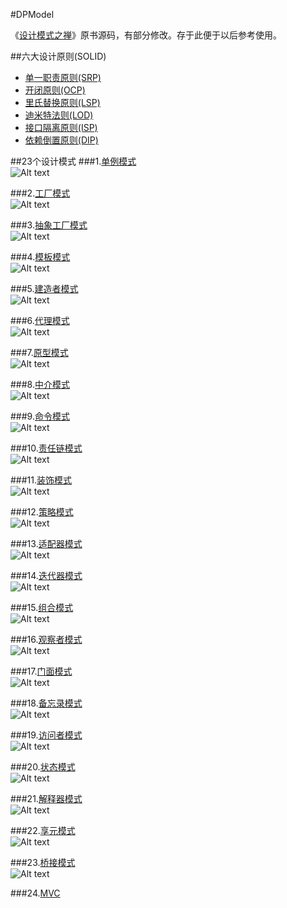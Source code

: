#DPModel  

《[设计模式之禅](http://book.douban.com/subject/4260618/)》原书源码，有部分修改。存于此便于以后参考使用。

##六大设计原则(SOLID)
 * [单一职责原则(SRP)](https://github.com/nivance/DPModel/tree/master/src/dp/com/company/srp)
 * [开闭原则(OCP)](https://github.com/nivance/DPModel/tree/master/src/dp/com/company/ocp)
 * [里氏替换原则(LSP)](https://github.com/nivance/DPModel/tree/master/src/dp/com/company/lsp)
 * [迪米特法则(LOD)](https://github.com/nivance/DPModel/tree/master/src/dp/com/company/lod)
 * [接口隔离原则(ISP)](https://github.com/nivance/DPModel/tree/master/src/dp/com/company/isp)
 * [依赖倒置原则(DIP)](https://github.com/nivance/DPModel/tree/master/src/dp/com/company/dip)  


##23个设计模式
###1.[单例模式](https://github.com/nivance/DPModel/tree/master/src/dp/com/company/singleton)  
![Alt text](src/dp/com/company/singleton/singleton.gif "单例模式")

###2.[工厂模式](https://github.com/nivance/DPModel/tree/master/src/dp/com/company/factorys)  
![Alt text](src/dp/com/company/factorys/factorys.jpg "工厂模式类图")

###3.[抽象工厂模式](https://github.com/nivance/DPModel/tree/master/src/dp/com/company/factorya)   
![Alt text](src/dp/com/company/factorya/factorya.jpg "抽象工厂模式类图")

###4.[模板模式](https://github.com/nivance/DPModel/tree/master/src/dp/com/company/template_method)  
![Alt text](src/dp/com/company/template_method/template.jpg "模板模式类图")

###5.[建造者模式](https://github.com/nivance/DPModel/tree/master/src/dp/com/company/builder)  
![Alt text](src/dp/com/company/builder/builder.jpg "建造者模式类图")

###6.[代理模式](https://github.com/nivance/DPModel/tree/master/src/dp/com/company/proxy)  
![Alt text](src/dp/com/company/proxy/proxy.jpg "代理模式类图")

###7.[原型模式](https://github.com/nivance/DPModel/tree/master/src/dp/com/company/prototype)  
![Alt text](src/dp/com/company/prototype/prototype.gif "原型模式类图")

###8.[中介模式](https://github.com/nivance/DPModel/tree/master/src/dp/com/company/mediator)  
![Alt text](src/dp/com/company/mediator/mediator.jpg "中介模式类图")

###9.[命令模式](https://github.com/nivance/DPModel/tree/master/src/dp/com/company/command)  
![Alt text](src/dp/com/company/command/command.jpg "命令模式类图")

###10.[责任链模式](https://github.com/nivance/DPModel/tree/master/src/dp/com/company/chain_of_responsibility)  
![Alt text](src/dp/com/company/chain_of_responsibility/chainofresponsibility.jpg "责任链模式类图")

###11.[装饰模式](https://github.com/nivance/DPModel/tree/master/src/dp/com/company/decorator)  
![Alt text](src/dp/com/company/decorator/decorator.jpg "装饰模式类图")

###12.[策略模式](https://github.com/nivance/DPModel/tree/master/src/dp/com/company/strategy)  
![Alt text](src/dp/com/company/strategy/strategy.jpg "策略模式类图")

###13.[适配器模式](https://github.com/nivance/DPModel/tree/master/src/dp/com/company/adapter)  
![Alt text](src/dp/com/company/adapter/adapter.jpg "适配器模式类图")

###14.[迭代器模式](https://github.com/nivance/DPModel/tree/master/src/dp/com/company/iterator)  
![Alt text](src/dp/com/company/iterator/iterator.jpg "迭代器模式类图")

###15.[组合模式](https://github.com/nivance/DPModel/tree/master/src/dp/com/company/composite)  
![Alt text](src/dp/com/company/composite/composite.jpg "组合模式类图")

###16.[观察者模式](https://github.com/nivance/DPModel/tree/master/src/dp/com/company/observer)  
![Alt text](src/dp/com/company/observer/observer.jpg "观察者模式类图")

###17.[门面模式](https://github.com/nivance/DPModel/tree/master/src/dp/com/company/facade)  
![Alt text](src/dp/com/company/facade/facade.jpg "门面模式类图")

###18.[备忘录模式](https://github.com/nivance/DPModel/tree/master/src/dp/com/company/memento)  
![Alt text](src/dp/com/company/memento/memento.jpg "备忘录模式类图")

###19.[访问者模式](https://github.com/nivance/DPModel/tree/master/src/dp/com/company/visitor)  
![Alt text](src/dp/com/company/visitor/visitor.jpg "访问者模式类图")

###20.[状态模式](https://github.com/nivance/DPModel/tree/master/src/dp/com/company/state)  
![Alt text](src/dp/com/company/state/state.jpg "状态模式类图")

###21.[解释器模式](https://github.com/nivance/DPModel/tree/master/src/dp/com/company/interpreter)  
![Alt text](src/dp/com/company/interpreter/interpreter.jpg "解释器模式类图")

###22.[享元模式](https://github.com/nivance/DPModel/tree/master/src/dp/com/company/flyweight)  
![Alt text](src/dp/com/company/flyweight/flyweight.jpg "享元模式类图")

###23.[桥接模式](https://github.com/nivance/DPModel/tree/master/src/dp/com/company/bridge)  
![Alt text](src/dp/com/company/bridge/bridge.jpg "桥接模式类图")

###24.[MVC](https://github.com/nivance/DPModel/tree/master/src/dp/com/company/mvc)

